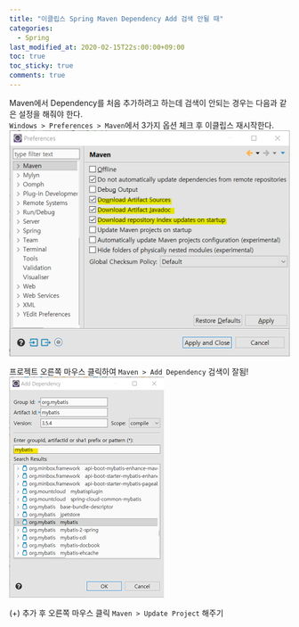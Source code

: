 ```yaml
---
title: "이클립스 Spring Maven Dependency Add 검색 안될 때"
categories:
  - Spring
last_modified_at: 2020-02-15T22s:00:00+09:00
toc: true
toc_sticky: true
comments: true
---
```

Maven에서 Dependency를 처음 추가하려고 하는데 검색이 안되는 경우는 다음과 같은 설정을 해줘야 한다.     
`Windows > Preferences > Maven`에서 3가지 옵션 체크 후 이클립스 재시작한다.         
![주석 2020-02-26 215407](/assets/images/주석%202020-02-26%20215407_jklr8b755.png)





프로젝트 오른쪽 마우스 클릭하여 `Maven > Add Dependency` 검색이 잘됨!    
![주석 2020-02-26 215408](/assets/images/주석%202020-02-26%20215408_xezv5cygt.png)


(+) 추가 후 오른쪽 마우스 클릭 `Maven > Update Project` 해주기
